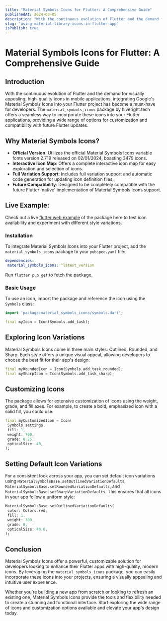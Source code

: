 ```yaml
---
title: "Material Symbols Icons for Flutter: A Comprehensive Guide"
publishedAt: 2024-03-05
description: "With the continuous evolution of Flutter and the demand for visually appealing, high-quality icons in mobile applications, integrating Google's Material Symbols Icons into your Flutter project has become a must-have for developers. The `material_symbols_icons` package by hiveright.tech offers a seamless way to incorporate these icons into your Flutter applications, providing a wide range of options for customization and compatibility with future Flutter updates."
slug: "using-material-library-icons-in-flutter-app"
isPublish: true
---
```

# Material Symbols Icons for Flutter: A Comprehensive Guide

## Introduction

With the continuous evolution of Flutter and the demand for visually appealing, high-quality icons in mobile applications, integrating Google's Material Symbols Icons into your Flutter project has become a must-have for developers. The `material_symbols_icons` package by hiveright.tech offers a seamless way to incorporate these icons into your Flutter applications, providing a wide range of options for customization and compatibility with future Flutter updates.

## Why Material Symbols Icons?

- **Official Version**: Utilizes the official Material Symbols Icons variable fonts version 2.719 released on 02/01/2024, boasting 3479 icons.
- **Interactive Icon Map**: Offers a complete interactive icon map for easy exploration and selection of icons.
- **Full Variation Support**: Includes full variation support and automatic code generation for updating icon definition files.
- **Future Compatibility**: Designed to be completely compatible with the future Flutter 'native' implementation of Material Symbols Icons support.

## Live Example:
Check out a live [flutter web example](https://timmaffett.github.io/material_symbols_icons/) of the package here to test icon availability and experiment with different style variations.


### Installation

To integrate Material Symbols Icons into your Flutter project, add the `material_symbols_icons` package to your `pubspec.yaml` file:

```yaml
dependencies:
 material_symbols_icons: ^latest_version
```

Run `flutter pub get` to fetch the package.

### Basic Usage

To use an icon, import the package and reference the icon using the `Symbols` class:

```dart
import 'package:material_symbols_icons/symbols.dart';

final myIcon = Icon(Symbols.add_task);
```

## Exploring Icon Variations

Material Symbols Icons come in three main styles: Outlined, Rounded, and Sharp. Each style offers a unique visual appeal, allowing developers to choose the best fit for their app's design:

```dart
final myRoundedIcon = Icon(Symbols.add_task_rounded);
final mySharpIcon = Icon(Symbols.add_task_sharp);
```

## Customizing Icons

The package allows for extensive customization of icons using the weight, grade, and fill axes. For example, to create a bold, emphasized icon with a solid fill, you could use:

```dart
final myCustomizedIcon = Icon(
 Symbols.settings,
 fill: 1,
 weight: 700,
 grade: 0.25,
 opticalSize: 48,
);
```

## Setting Default Icon Variations

For a consistent look across your app, you can set default icon variations using `MaterialSymbolsBase.setOutlinedVariationDefaults`, `MaterialSymbolsBase.setRoundedVariationDefaults`, and `MaterialSymbolsBase.setSharpVariationDefaults`. This ensures that all icons in your app follow a uniform style:

```dart
MaterialSymbolsBase.setOutlinedVariationDefaults(
 color: Colors.red,
 fill: 1,
 weight: 300,
 grade: 0,
 opticalSize: 40.0,
);
```

## Conclusion

Material Symbols Icons offer a powerful, customizable solution for developers looking to enhance their Flutter apps with high-quality, modern icons. By leveraging the `material_symbols_icons` package, you can easily incorporate these icons into your projects, ensuring a visually appealing and intuitive user experience.

Whether you're building a new app from scratch or looking to refresh an existing one, Material Symbols Icons provide the tools and flexibility needed to create a stunning and functional interface. Start exploring the wide range of icons and customization options available and elevate your app's design today.
